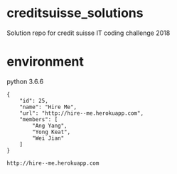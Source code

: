 # creditsuisse_solutions

Solution repo for credit suisse IT coding challenge 2018

# environment
python 3.6.6

```
{
    "id": 25,
    "name": "Hire Me",
    "url": "http://hire--me.herokuapp.com",
    "members": [
        "Ang Yang",
        "Yong Keat",
        "Wei Jian"
    ]
}
```

`http://hire--me.herokuapp.com`